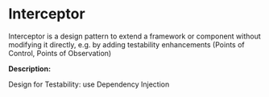 ﻿# Interceptor

Interceptor is a design pattern to extend a framework or component without modifying it directly, e.g. by adding testability enhancements (Points of Control, Points of Observation)

**Description:**

Design for Testability:
use Dependency Injection